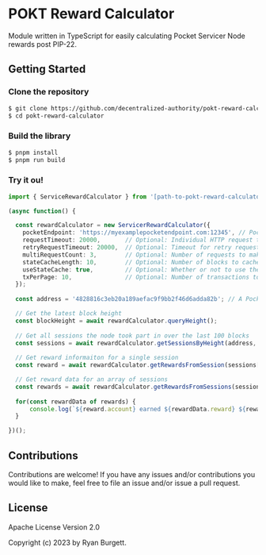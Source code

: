 # POKT Reward Calculator
Module written in TypeScript for easily calculating Pocket Servicer Node rewards post PIP-22.

## Getting Started

### Clone the repository
```bash
$ git clone https://github.com/decentralized-authority/pokt-reward-calculator.git
$ cd pokt-reward-calculator
```

### Build the library
```bash
$ pnpm install
$ pnpm run build
```

### Try it ou!

```ts
import { ServiceRewardCalculator } from '[path-to-pokt-reward-calculator]/lib';

(async function() {

  const rewardCalculator = new ServicerRewardCalculator({
    pocketEndpoint: 'https://myexamplepocketendpoint.com:12345', // Pocket RPC endpoint
    requestTimeout: 20000,       // Optional: Individual HTTP request timeout. default: 20000
    retryRequestTimeout: 20000,  // Optional: Timeout for retry requests after a failed request. default: 20000
    multiRequestCount: 3,        // Optional: Number of requests to make in case of bad responses. default: 3
    stateCacheLength: 10,        // Optional: Number of blocks to cache state for. default: 10
    useStateCache: true,         // Optional: Whether or not to use the state cache. default: true 
    txPerPage: 10,               // Optional: Number of transactions to request per page. default: 10
  });
  
  const address = '4828816c3eb20a189aefac9f9bb2f46d6adda82b'; // A Pocket Servicer Address

  // Get the latest block height
  const blockHeight = await rewardCalculator.queryHeight();
 
  // Get all sessions the node took part in over the last 100 blocks
  const sessions = await rewardCalculator.getSessionsByHeight(address, blockHeight - 100);
  
  // Get reward informaiton for a single session
  const reward = await rewardCalculator.getRewardsFromSession(sessions[0]);

  // Get reward data for an array of sessions
  const rewards = await rewardCalculator.getRewardsFromSessions(sessions);
  
  for(const rewardData of rewards) {
      console.log(`${reward.account} earned ${rewardData.reward} ${rewardData.denom} for ${rewardData.relays} relays in an ${rewardData.chain} session starting at block ${rewardData.sessionHeight}.`);
  }

})();
```

## Contributions
Contributions are welcome! If you have any issues and/or contributions you would like to make, feel free to file an issue and/or issue a pull request.

## License
Apache License Version 2.0

Copyright (c) 2023 by Ryan Burgett.
